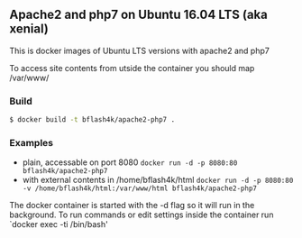 ## Apache2 and php7 on Ubuntu 16.04 LTS (aka xenial)

This is docker images of Ubuntu LTS versions with apache2 and php7

To access site contents from utside the container you should map /var/www/

### Build

```bash
$ docker build -t bflash4k/apache2-php7 .
```

### Examples

- plain, accessable on port 8080 `docker run -d -p 8080:80 bflash4k/apache2-php7`
- with external contents in /home/bflash4k/html `docker run -d -p 8080:80 -v /home/bflash4k/html:/var/www/html bflash4k/apache2-php7`

The docker container is started with the -d flag so it will run in the background. To run commands or edit settings inside
the container run `docker exec -ti <container id> /bin/bash'



